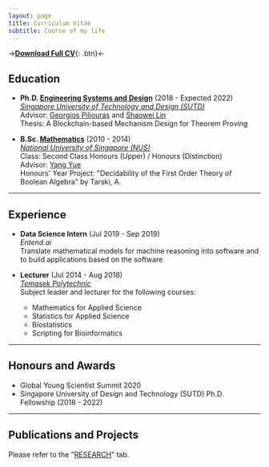 ```yaml
---
layout: page
title: Curriculum Vitae
subtitle: Course of my life
---
```


->[**Download Full CV**](Jin_Xing_Lim_CV_161121.pdf){: .btn}<-

## Education

- **Ph.D. [Engineering Systems and Design](https://esd.sutd.edu.sg/)** (2018 - Expected 2022)    
  [*Singapore University of Technology and Design (SUTD)*](https://sutd.edu.sg/)    
  Advisor: [Georgios Piliouras](https://people.sutd.edu.sg/~georgios/) and [Shaowei Lin](https://shaoweilin.github.io/)    
  Thesis: A Blockchain-based Mechanism Design for Theorem Proving
  
- **B.Sc. [Mathematics](https://www.math.nus.edu.sg/)** (2010 - 2014)    
  [*National University of Singapore (NUS)*](https://www.nus.edu.sg/)    
  Class: Second Class Honours (Upper) / Honours (Distinction)    
  Advisor: [Yang Yue](https://discovery.nus.edu.sg/463-yue-yang)    
  Honours' Year Project: "Decidability of the First Order Theory of Boolean Algebra" by Tarski, A.

---

## Experience

- **Data Science Intern** (Jul 2019 - Sep 2019)    
  *Entend.ai*    
  Translate mathematical models for machine reasoning into software and to build applications based on the software

- **Lecturer** (Jul 2014 - Aug 2018)     
  [*Temasek Polytechnic*](https://www.tp.edu.sg/)    
  Subject leader and lecturer for the following courses:
  - Mathematics for Applied Science
  - Statistics for Applied Science 
  - Biostatistics
  - Scripting for Bioinformatics

---

## Honours and Awards

- Global Young Scientist Summit 2020
- Singapore University of Design and Technology (SUTD) Ph.D. Fellowship (2018 - 2022)

---

## Publications and Projects

Please refer to the "[RESEARCH](https://jinxinglim.github.io/research/)" tab.

